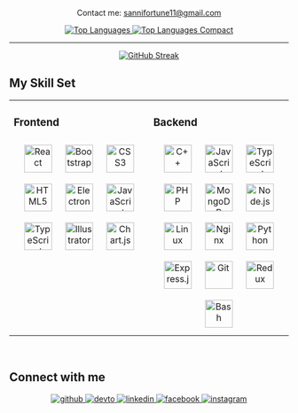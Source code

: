 <div align="center">
    <p>Contact me: <a href="mailto:sannifortune11@gmail.com">sannifortune11@gmail.com</a></p>
</div>

<div align="center">
    <a href="https://github.com/Sanni-Damilola">
        <img src="https://github-readme-stats.vercel.app/api/top-langs/?username=Sanni-Damilola" alt="Top Languages" />
    </a>
    <a href="https://github.com/Sanni-Damilola">
        <img src="https://github-readme-stats.vercel.app/api/top-langs/?username=Sanni-Damilola&layout=compact&theme=vision-friendly-dark" alt="Top Languages Compact" />
    </a>
</div>


    
<hr/>

<div align="center">
    <a href="https://github.com/Sanni-Damilola">
        <img src="https://github-readme-streak-stats.herokuapp.com/?user=Sanni-Damilola&theme=dark&layout=compact" alt="GitHub Streak" />
    </a>
</div>




## My Skill Set  
<table><tr><td valign="top" width="33%">



### Frontend  
<div align="center">  
<a href="https://reactjs.org/" target="_blank"><img style="margin: 10px"  alt="React" height="50" /></a>  
<a href="https://getbootstrap.com/docs/3.4/javascript/" target="_blank"><img style="margin: 10px" alt="Bootstrap" height="50" /></a>  
<a href="https://www.w3schools.com/css/" target="_blank"><img style="margin: 10px"  alt="CSS3" height="50" /></a>  
<a href="https://en.wikipedia.org/wiki/HTML5" target="_blank"><img style="margin: 10px"  alt="HTML5" height="50" /></a>  
<a href="https://www.electronjs.org/" target="_blank"><img style="margin: 10px"  alt="Electron" height="50" /></a>  
<a href="https://www.javascript.com/" target="_blank"><img style="margin: 10px"  alt="JavaScript" height="50" /></a>  
<a href="https://www.typescriptlang.org/" target="_blank"><img style="margin: 10px" alt="TypeScript" height="50" /></a>  
<a href="https://www.adobe.com/in/products/illustrator.html" target="_blank"><img style="margin: 10px"  alt="Illustrator" height="50" /></a>  
<a href="https://www.chartjs.org/" target="_blank"><img style="margin: 10px"  alt="Chart.js" height="50" /></a>  
</div>

</td><td valign="top" width="33%">



### Backend  
<div align="center">  
<a href="https://www.cplusplus.com/" target="_blank"><img style="margin: 10px"  alt="C++" height="50" /></a>  
<a href="https://www.javascript.com/" target="_blank"><img style="margin: 10px" alt="JavaScript" height="50" /></a>  
<a href="https://www.typescriptlang.org/" target="_blank"><img style="margin: 10px" alt="TypeScript" height="50" /></a>  
<a href="https://www.php.net/" target="_blank"><img style="margin: 10px" src="https://profilinator.rishav.dev/skills-assets/php-original.svg" alt="PHP" height="50" /></a>  
<a href="https://www.mongodb.com/" target="_blank"><img style="margin: 10px" alt="MongoDB" height="50" /></a>  
<a href="https://nodejs.org/" target="_blank"><img style="margin: 10px" alt="Node.js" height="50" /></a>  
<a href="https://www.linux.org/" target="_blank"><img style="margin: 10px" alt="Linux" height="50" /></a>  
<a href="https://www.nginx.com/" target="_blank"><img style="margin: 10px"  alt="Nginx" height="50" /></a>  
<a href="https://www.python.org/" target="_blank"><img style="margin: 10px" alt="Python" height="50" /></a>  
<a href="https://expressjs.com/" target="_blank"><img style="margin: 10px" alt="Express.js" height="50" /></a>  
<a href="https://github.com/" target="_blank"><img style="margin: 10px"  alt="Git" height="50" /></a>  
<a href="https://redux.js.org/" target="_blank"><img style="margin: 10px" alt="Redux" height="50" /></a>  
<a href="https://www.gnu.org/software/bash/" target="_blank"><img style="margin: 10px" alt="Bash" height="50" /></a>  
</div>




</td></tr></table>  

<br/>  


## Connect with me  
<div align="center">
<a href="https://github.com/Sanni-Damilola" target="_blank">
<img src=https://img.shields.io/badge/github-%2324292e.svg?&style=for-the-badge&logo=github&logoColor=white alt=github style="margin-bottom: 5px;" />
</a>
<a href="https://dev.to/sannidamilola" target="_blank">
<img src=https://img.shields.io/badge/dev.to-%2308090A.svg?&style=for-the-badge&logo=dev.to&logoColor=white alt=devto style="margin-bottom: 5px;" />
</a>
<a href="https://www.linkedin.com/in/damilola-fortune-926295253/" target="_blank">
<img src=https://img.shields.io/badge/linkedin-%231E77B5.svg?&style=for-the-badge&logo=linkedin&logoColor=white alt=linkedin style="margin-bottom: 5px;" />
</a>
<a href="https://web.facebook.com/profile.php?id=100041422254102" target="_blank">
<img src=https://img.shields.io/badge/facebook-%232E87FB.svg?&style=for-the-badge&logo=facebook&logoColor=white alt=facebook style="margin-bottom: 5px;" />
</a>
<a href="https://instagram.com/iamrishavanand" target="_blank">
<img src=https://img.shields.io/badge/instagram-%23000000.svg?&style=for-the-badge&logo=instagram&logoColor=white alt=instagram style="margin-bottom: 5px;" />
</a>  
</div>  
  

<br/>  

